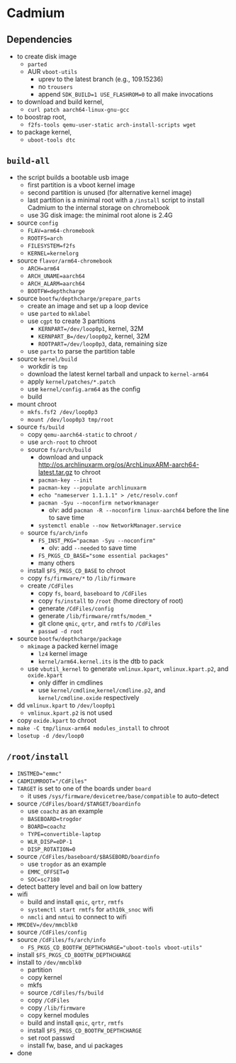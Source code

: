 Cadmium
=======

## Dependencies

- to create disk image
  - `parted`
  - AUR `vboot-utils`
    - uprev to the latest branch (e.g., 109.15236)
    - no `trousers`
    - append `SDK_BUILD=1 USE_FLASHROM=0` to all make invocations
- to download and build kernel,
  - `curl patch aarch64-linux-gnu-gcc`
- to boostrap root,
  - `f2fs-tools qemu-user-static arch-install-scripts wget`
- to package kernel,
  - `uboot-tools dtc`

## `build-all`

- the script builds a bootable usb image
  - first partition is a vboot kernel image
  - second partition is unused (for alternative kernel image)
  - last partition is a minimal root with a `/install` script to install
    Cadmium to the internal storage on chromebook
  - use 3G disk image: the minimal root alone is 2.4G
- source `config`
  - `FLAV=arm64-chromebook`
  - `ROOTFS=arch`
  - `FILESYSTEM=f2fs`
  - `KERNEL=kernelorg`
- source `flavor/arm64-chromebook`
  - `ARCH=arm64`
  - `ARCH_UNAME=aarch64`
  - `ARCH_ALARM=aarch64`
  - `BOOTFW=depthcharge`
- source `bootfw/depthcharge/prepare_parts`
  - create an image and set up a loop device
  - use `parted` to `mklabel`
  - use `cgpt` to create 3 partitions
    - `KERNPART=/dev/loop0p1`, kernel, 32M
    - `KERNPART_B=/dev/loop0p2`, kernel, 32M
    - `ROOTPART=/dev/loop0p3`, data, remaining size
  - use `partx` to parse the partition table
- source `kernel/build`
  - workdir is `tmp`
  - download the latest kernel tarball and unpack to `kernel-arm64`
  - apply `kernel/patches/*.patch`
  - use `kernel/config.arm64` as the config
  - build
- mount chroot
  - `mkfs.fsf2 /dev/loop0p3`
  - `mount /dev/loop0p3 tmp/root`
- source `fs/build`
  - copy `qemu-aarch64-static` to chroot `/`
  - use `arch-root` to chroot
  - source `fs/arch/build`
    - download and unpack
      <http://os.archlinuxarm.org/os/ArchLinuxARM-aarch64-latest.tar.gz> to
      chroot
    - `pacman-key --init`
    - `pacman-key --populate archlinuxarm`
    - `echo "nameserver 1.1.1.1" > /etc/resolv.conf`
    - `pacman -Syu --noconfirm networkmanager`
      - olv: add `pacman -R --noconfirm linux-aarch64` before the line to save
        time
    - `systemctl enable --now NetworkManager.service`
  - source `fs/arch/info`
    - `FS_INST_PKG="pacman -Syu --noconfirm"`
      - olv: add `--needed` to save time
    - `FS_PKGS_CD_BASE="some essential packages"`
    - many others
  - install `$FS_PKGS_CD_BASE` to chroot
  - copy `fs/firmware/*` to `/lib/firmware`
  - create `/CdFiles`
    - copy `fs`, `board`, `baseboard` to `/CdFiles`
    - copy `fs/install` to `/root` (home directory of root)
    - generate `/CdFiles/config`
    - generate `/lib/firmware/rmtfs/modem_*`
    - git clone `qmic`, `qrtr`, and `rmtfs` to `/CdFiles`
    - `passwd -d root`
- source `bootfw/depthcharge/package`
  - `mkimage` a packed kernel image
    - `lz4` kernel image
    - `kernel/arm64.kernel.its` is the dtb to pack
  - use `vbutil_kernel` to generate `vmlinux.kpart`, `vmlinux.kpart.p2`, and
    `oxide.kpart`
    - only differ in cmdlines
    - use `kernel/cmdline`,`kernel/cmdline.p2`, and `kernel/cmdline.oxide`
      respectively
- dd `vmlinux.kpart` to `/dev/loop0p1`
  - `vmlinux.kpart.p2` is not used
- copy `oxide.kpart` to chroot
- `make -C tmp/linux-arm64 modules_install` to chroot
- `losetup -d /dev/loop0`

## `/root/install`

- `INSTMED="emmc"`
- `CADMIUMROOT="/CdFiles"`
- `TARGET` is set to one of the boards under `board`
  - it uses `/sys/firmware/devicetree/base/compatible` to auto-detect
- source `/CdFiles/board/$TARGET/boardinfo`
  - use `coachz` as an example
  - `BASEBOARD=trogdor`
  - `BOARD=coachz`
  - `TYPE=convertible-laptop`
  - `WLR_DISP=eDP-1`
  - `DISP_ROTATION=0`
- source `/CdFiles/baseboard/$BASEBORD/boardinfo`
  - use `trogdor` as an example
  - `EMMC_OFFSET=0`
  - `SOC=sc7180`
- detect battery level and bail on low battery
- wifi
  - build and install `qmic`, `qrtr`, `rmtfs`
  - `systemctl start rmtfs` for `ath10k_snoc` wifi
  - `nmcli` and `nmtui` to connect to wifi
- `MMCDEV=/dev/mmcblk0`
- source `/CdFiles/config`
- source `/CdFiles/fs/arch/info`
  - `FS_PKGS_CD_BOOTFW_DEPTHCHARGE="uboot-tools vboot-utils"`
- install `$FS_PKGS_CD_BOOTFW_DEPTHCHARGE`
- install to `/dev/mmcblk0`
  - partition
  - copy kernel
  - mkfs
  - source `/CdFiles/fs/build`
  - copy `/CdFiles`
  - copy `/lib/firmware`
  - copy kernel modules
  - build and install `qmic`, `qrtr`, `rmtfs`
  - install `$FS_PKGS_CD_BOOTFW_DEPTHCHARGE`
  - set root passwd
  - install fw, base, and ui packages
- done
